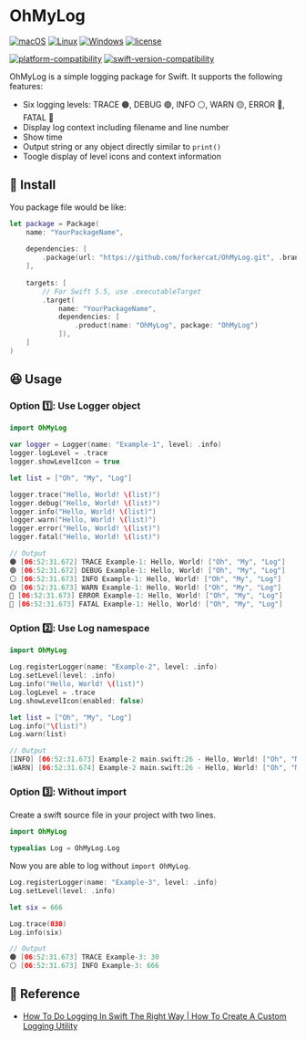 # OhMyLog

[![macOS](https://github.com/forkercat/OhMyLog/actions/workflows/ci-macos.yml/badge.svg)](https://github.com/forkercat/OhMyLog/actions/workflows/ci-macos.yml)
[![Linux](https://github.com/forkercat/OhMyLog/actions/workflows/ci-linux.yml/badge.svg)](https://github.com/forkercat/OhMyLog/actions/workflows/ci-linux.yml)
[![Windows](https://github.com/forkercat/OhMyLog/actions/workflows/ci-windows.yml/badge.svg)](https://github.com/forkercat/OhMyLog/actions/workflows/ci-windows.yml)
[![license](https://img.shields.io/badge/license-MIT-brightgreen.svg)](LICENSE)

[![platform-compatibility](https://img.shields.io/endpoint?url=https%3A%2F%2Fswiftpackageindex.com%2Fapi%2Fpackages%2Fforkercat%2FOhMyLog%2Fbadge%3Ftype%3Dplatforms)](https://swiftpackageindex.com/forkercat/OhMyLog)
[![swift-version-compatibility](https://img.shields.io/endpoint?url=https%3A%2F%2Fswiftpackageindex.com%2Fapi%2Fpackages%2Fforkercat%2FOhMyLog%2Fbadge%3Ftype%3Dswift-versions)](https://swiftpackageindex.com/forkercat/OhMyLog)

OhMyLog is a simple logging package for Swift. It supports the following features:

- Six logging levels: TRACE 🟤, DEBUG 🟢, INFO ⚪️, WARN 🟡, ERROR 🔴, FATAL 🚨
- Display log context including filename and line number
- Show time
- Output string or any object directly similar to `print()`
- Toogle display of level icons and context information

## 🔧 Install

You package file would be like:

```swift
let package = Package(
    name: "YourPackageName",
    
    dependencies: [
        .package(url: "https://github.com/forkercat/OhMyLog.git", .branch("main")),
    ],
    
    targets: [
        // For Swift 5.5, use .executableTarget
        .target(
            name: "YourPackageName",
            dependencies: [
                .product(name: "OhMyLog", package: "OhMyLog")
            ]),
    ]
)
```

## 😆 Usage

### Option 1️⃣: Use Logger object

```swift
import OhMyLog

var logger = Logger(name: "Example-1", level: .info)
logger.logLevel = .trace
logger.showLevelIcon = true

let list = ["Oh", "My", "Log"]

logger.trace("Hello, World! \(list)")
logger.debug("Hello, World! \(list)")
logger.info("Hello, World! \(list)")
logger.warn("Hello, World! \(list)")
logger.error("Hello, World! \(list)")
logger.fatal("Hello, World! \(list)")

// Output
🟤 [06:52:31.672] TRACE Example-1: Hello, World! ["Oh", "My", "Log"]
🟢 [06:52:31.672] DEBUG Example-1: Hello, World! ["Oh", "My", "Log"]
⚪️ [06:52:31.673] INFO Example-1: Hello, World! ["Oh", "My", "Log"]
🟡 [06:52:31.673] WARN Example-1: Hello, World! ["Oh", "My", "Log"]
🔴 [06:52:31.673] ERROR Example-1: Hello, World! ["Oh", "My", "Log"]
🚨 [06:52:31.673] FATAL Example-1: Hello, World! ["Oh", "My", "Log"]
```

### Option 2️⃣: Use Log namespace

```swift
import OhMyLog

Log.registerLogger(name: "Example-2", level: .info)
Log.setLevel(level: .info)
Log.info("Hello, World! \(list)")
Log.logLevel = .trace
Log.showLevelIcon(enabled: false)

let list = ["Oh", "My", "Log"]
Log.info("\(list)")
Log.warn(list)

// Output
[INFO] [06:52:31.673] Example-2 main.swift:26 - Hello, World! ["Oh", "My", "Log"]
[WARN] [06:52:31.674] Example-2 main.swift:26 - Hello, World! ["Oh", "My", "Log"]
```

### Option 3️⃣: Without import

Create a swift source file in your project with two lines.

```swift
import OhMyLog

typealias Log = OhMyLog.Log
```

Now you are able to log without `import OhMyLog`.

```swift
Log.registerLogger(name: "Example-3", level: .info)
Log.setLevel(level: .info)

let six = 666

Log.trace(030)
Log.info(six)

// Output
🟤 [06:52:31.673] TRACE Example-3: 30
⚪️ [06:52:31.673] INFO Example-3: 666
```

## 🙏 Reference

- [How To Do Logging In Swift The Right Way | How To Create A Custom Logging Utility](https://www.youtube.com/watch?v=Ao6jkaV_9Kc&ab_channel=AryamanSharda)
